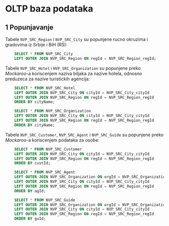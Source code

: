 # OLTP baza podataka

## 1 Popunjavanje

Tabele `NVP_SRC_Region` i `NVP_SRC_City` su popunjene rucno okruzima i gradovima iz Srbije i BiH (RS):

```SQL
    SELECT * FROM NVP_SRC_City
    LEFT OUTER JOIN NVP_SRC_Region ON regId = NVP_SRC_Region_regId;
```

Tabele `NVP_SRC_Hotel` i `NVP_SRC_Organization` su popunjene preko _Mockaroo_-a koriscenjem naziva biljaka za nazive hotela, odnosno preduzeca za nazive turistickih agencija:

```SQL
    SELECT * FROM NVP_SRC_Hotel
    LEFT OUTER JOIN NVP_SRC_City ON cityId = NVP_SRC_City_cityId
    LEFT OUTER JOIN NVP_SRC_Region ON regId = NVP_SRC_Region_regId
    ORDER BY cityName;

    SELECT * FROM NVP_SRC_Organization
    LEFT OUTER JOIN NVP_SRC_City ON cityId = NVP_SRC_City_cityId
    LEFT OUTER JOIN NVP_SRC_Region ON regId = NVP_SRC_Region_regId
    ORDER BY cityName;
```

Tabele `NVP_SRC_Customer`, `NVP_SRC_Agent` i `NVP_SRC_Guide` su popunjene preko _Mockaroo_-a koriscenjem podataka za osobe:

```SQL
    SELECT * FROM NVP_SRC_Customer
    LEFT OUTER JOIN NVP_SRC_City ON cityId = NVP_SRC_City_cityId
    LEFT OUTER JOIN NVP_SRC_Region ON regId = NVP_SRC_Region_regId
    ORDER BY custId;

    SELECT * FROM NVP_SRC_Agent
    LEFT OUTER JOIN NVP_SRC_Organization ON orgId = NVP_SRC_Organization_orgId
    LEFT OUTER JOIN NVP_SRC_City ON cityId = NVP_SRC_City_cityId
    LEFT OUTER JOIN NVP_SRC_Region ON regId = NVP_SRC_Region_regId
    ORDER BY agId;

    SELECT * FROM NVP_SRC_Guide
    LEFT OUTER JOIN NVP_SRC_Organization ON orgId = NVP_SRC_Organization_orgId
    LEFT OUTER JOIN NVP_SRC_City ON cityId = NVP_SRC_City_cityId
    LEFT OUTER JOIN NVP_SRC_Region ON regId = NVP_SRC_Region_regId
    ORDER BY guId;
```
